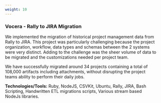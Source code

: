 ```yaml
---
weight: 10
---
```


### Vocera - Rally to JIRA Migration

We implemented the migration of historical project management data from Rally to JIRA. This project was particularly challenging because the project organization, workflow, data types and schemas between the 2 systems were very distinct. Adding to the challenge was the sheer volume of data to be migrated and the customizations needed per project team.

We have successfully migrated around 34 projects containing a total of 108,000 artifacts including attachments, without disrupting the project teams ability to perform their daily jobs.

**Technologies/Tools:** Ruby, NodeJS, CSVKit, Ubuntu, Rally, JIRA, Bash Scripting, Handwritten ETL migrations scripts, Various stream based NodeJs libraries.